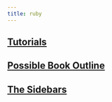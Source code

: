 ```yaml
---
title: ruby
---
```


## [Tutorials](ruby.Tutorials)
## [Possible Book Outline](ruby.BookOutline)
## [The Sidebars](ruby.sidebars)
